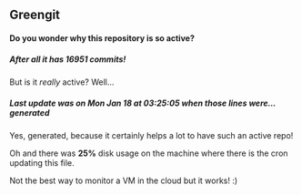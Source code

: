 ## Greengit

#### Do you wonder why this repository is so active?

##### After all it has 16951 commits!

But is it *really* active? Well...

##### Last update was on Mon Jan 18 at 03:25:05 when those lines were... generated

Yes, generated, because it certainly helps a lot to have such an active repo!

Oh and there was **25%** disk usage on the machine
where there is the cron updating this file.

Not the best way to monitor a VM in the cloud but it works! :)
